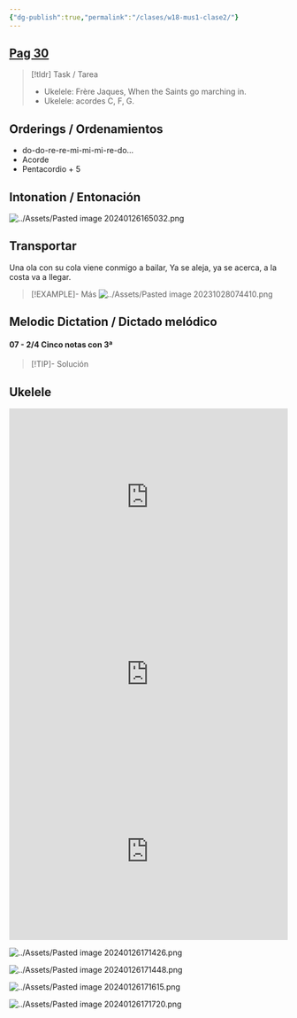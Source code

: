 ```yaml
---
{"dg-publish":true,"permalink":"/clases/w18-mus1-clase2/"}
---
```


<div class=slide>

## [Pag 30](https://www.blinklearning.com/v/1706176597/theme_tmpux/launch.php?theme=tmpux#activity/4239478/65132314/421303494)

</div>
<div class=slide>

> [!tldr] Task / Tarea
> - Ukelele: Frère Jaques, When the Saints go marching in.
> - Ukelele: acordes C, F, G.

</div>
<div class=slide>

## Orderings / Ordenamientos

- do-do-re-re-mi-mi-mi-re-do...
- Acorde
- Pentacordio + 5

</div>
<div class=slide>

## Intonation / Entonación

![../Assets/Pasted image 20240126165032.png](/img/user/Assets/Pasted%20image%2020240126165032.png)

</div>
<div class=slide>

## Transportar

Una ola con su cola viene conmigo a bailar,
Ya se aleja, ya se acerca, a la costa va a llegar.

>[!EXAMPLE]- Más
>![../Assets/Pasted image 20231028074410.png](/img/user/Assets/Pasted%20image%2020231028074410.png)

</div>
<div class=slide>

## Melodic Dictation / Dictado melódico

#### 07 - 2/4 Cinco notas con 3ª

> [!TIP]- Solución
> <div id="paper6"></div>
> <script> document.addEventListener("DOMContentLoaded", function() { window.ABCJS.renderAbc("paper6", `X: 1\nT: Dictado Melódico\nM: 2/4\nL: 1/4\nK: C\nG G|F E|F G |E2 |F E |D E|F D|C2 |]\n`); }); </script>

</div>
<div class=slide>

## Ukelele

<iframe src="https://www.soundslice.com/slices/HzxYc/embed-channelpost/" width="100%" height="320" frameBorder="0"></iframe>

</div>
<div class="slide">

<iframe src="https://www.soundslice.com/slices/hzxYc/embed-channelpost/" width="100%" height="320" frameBorder="0"></iframe>

</div>
<div class="slide">

<iframe src="https://www.soundslice.com/slices/TCFYc/embed-channelpost/" width="100%" height="320" frameBorder="0"></iframe>

</div>
<div class="slide">

![../Assets/Pasted image 20240126171426.png](/img/user/Assets/Pasted%20image%2020240126171426.png)

</div>
<div class="slide">

![../Assets/Pasted image 20240126171448.png](/img/user/Assets/Pasted%20image%2020240126171448.png)

</div>
<div class="slide">

![../Assets/Pasted image 20240126171615.png](/img/user/Assets/Pasted%20image%2020240126171615.png)

</div>
<div class="slide">

![../Assets/Pasted image 20240126171720.png](/img/user/Assets/Pasted%20image%2020240126171720.png)

</div>




